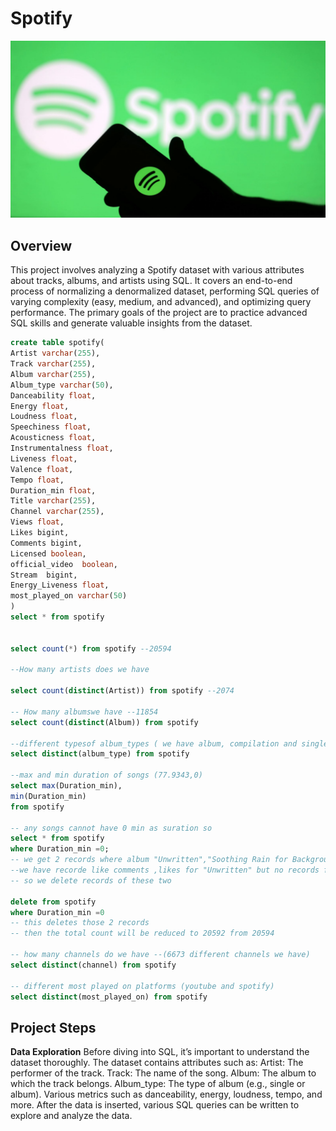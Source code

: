 # Spotify
![Spotify_Logo](https://github.com/divyakandi/Spotify/blob/main/spotify_logo.jpg)
## Overview
This project involves analyzing a Spotify dataset with various attributes about tracks, albums, and artists using SQL. It covers an end-to-end process of normalizing a denormalized dataset, performing SQL queries of varying complexity (easy, medium, and advanced), and optimizing query performance. The primary goals of the project are to practice advanced SQL skills and generate valuable insights from the dataset.
```sql
create table spotify(
Artist varchar(255),
Track varchar(255),
Album varchar(255),
Album_type varchar(50),
Danceability float,
Energy float,
Loudness float,
Speechiness float,
Acousticness float,
Instrumentalness float,
Liveness float,
Valence float,
Tempo float,
Duration_min float,
Title varchar(255),
Channel varchar(255),
Views float,
Likes bigint,
Comments bigint,
Licensed boolean,
official_video	boolean,
Stream	bigint,
Energy_Liveness float,
most_played_on varchar(50)
)
select * from spotify


select count(*) from spotify --20594

--How many artists does we have

select count(distinct(Artist)) from spotify --2074

-- How many albumswe have --11854
select count(distinct(Album)) from spotify

--different typesof album_types ( we have album, compilation and single)
select distinct(album_type) from spotify

--max and min duration of songs (77.9343,0)
select max(Duration_min),
min(Duration_min)
from spotify

-- any songs cannot have 0 min as suration so
select * from spotify
where Duration_min =0;
-- we get 2 records where album "Unwritten","Soothing Rain for Background Sounds and Natural White Noise",
--we have recorde like comments ,likes for "Unwritten" but no records for "Soothing Rain for Background Sounds and Natural White Noise"
-- so we delete records of these two

delete from spotify 
where Duration_min =0
-- this deletes those 2 records
-- then the total count will be reduced to 20592 from 20594

-- how many channels do we have --(6673 different channels we have)
select distinct(channel) from spotify

-- different most played on platforms (youtube and spotify)
select distinct(most_played_on) from spotify
```
## Project Steps
**Data Exploration**
Before diving into SQL, it’s important to understand the dataset thoroughly. The dataset contains attributes such as:
Artist: The performer of the track.
Track: The name of the song.
Album: The album to which the track belongs.
Album_type: The type of album (e.g., single or album).
Various metrics such as danceability, energy, loudness, tempo, and more.
After the data is inserted, various SQL queries can be written to explore and analyze the data.


